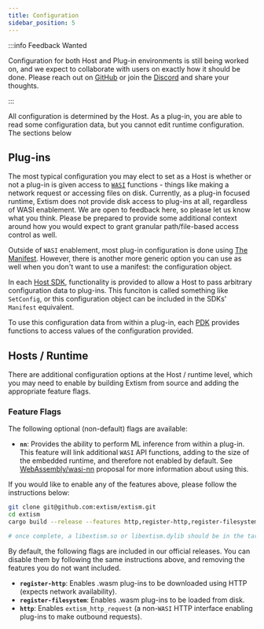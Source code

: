 ```yaml
---
title: Configuration
sidebar_position: 5
---
```


:::info Feedback Wanted

Configuration for both Host and Plug-in environments is still being worked on, and we expect to collaborate with users on exactly how it should be done. Please reach out on [GitHub](https://github.com/extism/extism) or join the [Discord](https://discord.gg/cx3usBCWnc) and share your thoughts.

:::

All configuration is determined by the Host. As a plug-in, you are able to read some configuration data, but you cannot edit runtime configuration. The sections below 

## Plug-ins

The most typical configuration you may elect to set as a Host is whether or not a plug-in is given access to [`WASI`](https://wasi.dev/) functions - things like making a network request or accessing files on disk. Currently, as a plug-in focused runtime, Extism does not provide disk access to plug-ins at all, regardless of WASI enablement. We are open to feedback here, so please let us know what you think. Please be prepared to provide some additional context around how you would expect to grant granular path/file-based access control as well. 

Outside of `WASI` enablement, most plug-in configuration is done using [The Manifest](/docs/concepts/manifest). However, there is another more generic option you can use as well when you don't want to use a manifest: the configuration object. 

In each [Host SDK](/docs/category/integrate-into-your-codebase/), functionality is provided to allow a Host to pass arbitrary configuration data to plug-ins. This funciton is called something like `SetConfig`, or this configuration object can be included in the SDKs' `Manifest` equivalent.

To use this configuration data from within a plug-in, each [PDK](/docs/category/write-a-plug-in/) provides functions to access values of the configuration provided.

## Hosts / Runtime

There are additional configuration options at the Host / runtime level, which you may need to enable by building Extism from source and adding the appropriate feature flags. 

### Feature Flags

The following optional (non-default) flags are available: 

- **`nn`**: Provides the ability to perform ML inference from within a plug-in. This feature will link additional `WASI` API functions, adding to the size of the embedded runtime, and therefore not enabled by default. See [WebAssembly/wasi-nn](https://github.com/WebAssembly/wasi-nn) proposal for more information about using this.

If you would like to enable any of the features above, please follow the instructions below: 

```sh
git clone git@github.com:extism/extism.git
cd extism
cargo build --release --features http,register-http,register-filesystem,nn

# once complete, a libextism.so or libextism.dylib should be in the target/release/ directory.
```

By default, the following flags are included in our official releases. You can disable them by following the same instructions above, and removing the features you do not want included.

- **`register-http`**: Enables .wasm plug-ins to be downloaded using HTTP (expects network availability).
- **`register-filesystem`**: Enables .wasm plug-ins to be loaded from disk.
- **`http`**: Enables `extism_http_request` (a non-`WASI` HTTP interface enabling plug-ins to make outbound requests).